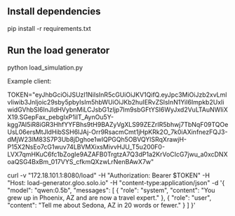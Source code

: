 ## Install dependencies
pip install -r requirements.txt


## Run the load generator
python load_simulation.py


Example client:

TOKEN="eyJhbGciOiJSUzI1NiIsInR5cGUiOiJKV1QifQ.eyJpc3MiOiJzb2xvLmlvIiwib3JnIjoic29sby5pbyIsIm5hbWUiOiJKb2huIERvZSIsInN1YiI6Impkb2UxIiwidGVhbSI6InJldHVybnMiLCJsbG1zIjp7Im9sbGFtYSI6WyJxd2VuLTAuNWIiXX19.SGepFax_pebgIxP1ilT_AynOu5Y-kgg7AI5iR8iGR3HhfYYFBhs9tH9BAZyVgXLS99ZEZrIR5bhwj7TbNqF09TQOeUsL06ersMtJldHibSSH6lJAj-Orr9RsacmCmt1jHpKRk2O_7k0iAXinfnezFQJ3-dMjW23lM83S7P3Ub8jDghoe1wIQPGQh5OBVQYlSRqXrawjH-P15X2NsEo7cG1wuv74LBVMXixsMivvHJU_T5u200F0-LVX7qmHKuC6fc1bZogIe9AZAFB0TrgtzA7Q3dP1a2KrVoCIcG7jwu_a0xcDNXoaQSG4BxBm_017VYS_cfkmQXzwLrNenBAwX7w"

curl -v "172.18.101.1:8080/load" -H "Authorization: Bearer $TOKEN" -H "Host: load-generator.gloo.solo.io" -H "content-type:application/json" -d '{
      "model": "qwen:0.5b",
      "messages": [
        {
          "role": "system",
          "content": "You grew up in Phoenix, AZ and are now a travel expert."
        },
        {
          "role": "user",
          "content": "Tell me about Sedona, AZ in 20 words or fewer."
        }
      ]
    }'